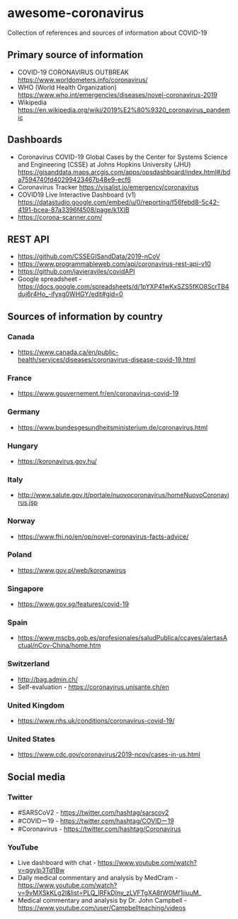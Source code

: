 # awesome-coronavirus

Collection of references and sources of information about COVID-19

## Primary source of information

- COVID-19 CORONAVIRUS OUTBREAK https://www.worldometers.info/coronavirus/
- WHO (World Health Organization) https://www.who.int/emergencies/diseases/novel-coronavirus-2019
- Wikipedia https://en.wikipedia.org/wiki/2019%E2%80%9320_coronavirus_pandemic

## Dashboards

- Coronavirus COVID-19 Global Cases by the Center for Systems Science and Engineering (CSSE) at Johns Hopkins University (JHU) https://gisanddata.maps.arcgis.com/apps/opsdashboard/index.html#/bda7594740fd40299423467b48e9-ecf6
- Coronavirus Tracker https://visalist.io/emergency/coronavirus
- COVID19 Live Interactive Dashboard (v1) https://datastudio.google.com/embed/u/0/reporting/f56febd8-5c42-4191-bcea-87a3396f4508/page/k1XIB
- https://corona-scanner.com/

## REST API

- https://github.com/CSSEGISandData/2019-nCoV
- https://www.programmableweb.com/api/coronavirus-rest-api-v10
- https://github.com/javieraviles/covidAPI
- Google spreadsheet - https://docs.google.com/spreadsheets/d/1pYXP41wKxSZS5fKO8ScrTB4duj6r4Ho_-ifyxg0WHGY/edit#gid=0

## Sources of information by country

### Canada

- https://www.canada.ca/en/public-health/services/diseases/coronavirus-disease-covid-19.html

### France

- https://www.gouvernement.fr/en/coronavirus-covid-19

### Germany

- https://www.bundesgesundheitsministerium.de/coronavirus.html

### Hungary

- https://koronavirus.gov.hu/

### Italy

- http://www.salute.gov.it/portale/nuovocoronavirus/homeNuovoCoronavirus.jsp

### Norway

- https://www.fhi.no/en/op/novel-coronavirus-facts-advice/

### Poland

- https://www.gov.pl/web/koronawirus

### Singapore

- https://www.gov.sg/features/covid-19

### Spain

- https://www.mscbs.gob.es/profesionales/saludPublica/ccayes/alertasActual/nCov-China/home.htm

### Switzerland

- http://bag.admin.ch/
- Self-evaluation - https://coronavirus.unisante.ch/en

### United Kingdom

- https://www.nhs.uk/conditions/coronavirus-covid-19/

### United States

- https://www.cdc.gov/coronavirus/2019-ncov/cases-in-us.html

## Social media

### Twitter

- #SARSCoV2 - https://twitter.com/hashtag/sarscov2
- #COVIDー19 - https://twitter.com/hashtag/COVIDー19
- #Coronavirus - https://twitter.com/hashtag/Coronavirus

### YouTube

- Live dashboard with chat - https://www.youtube.com/watch?v=qgylp3Td1Bw
- Daily medical commentary and analysis by MedCram - https://www.youtube.com/watch?v=9vMXSkKLg2I&list=PLQ_IRFkDInv_zLVFTgXA8tW0Mf1iiuuM_
- Medical commentary and analysis by Dr. John Campbell - https://www.youtube.com/user/Campbellteaching/videos
